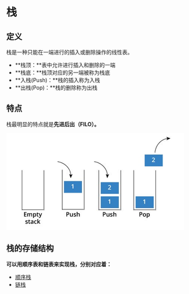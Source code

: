 # 栈

## 定义

栈是一种只能在一端进行的插入或删除操作的线性表。

* **栈顶：**表中允许进行插入和删除的一端
* **栈底：**栈顶对应的另一端被称为栈底
* **入栈\(Push\)：**栈的插入称为入栈
* **出栈\(Pop\)：**栈的删除称为出栈

## 特点

栈最明显的特点就是**先进后出（FILO）。**

![](../../.gitbook/assets/image%20%2814%29.png)

## **栈的存储结构**

**可以用顺序表和链表来实现栈，分别对应着：**

* [顺序栈](shun-xu-zhan.md)
* [链栈](lian-zhan.md)

